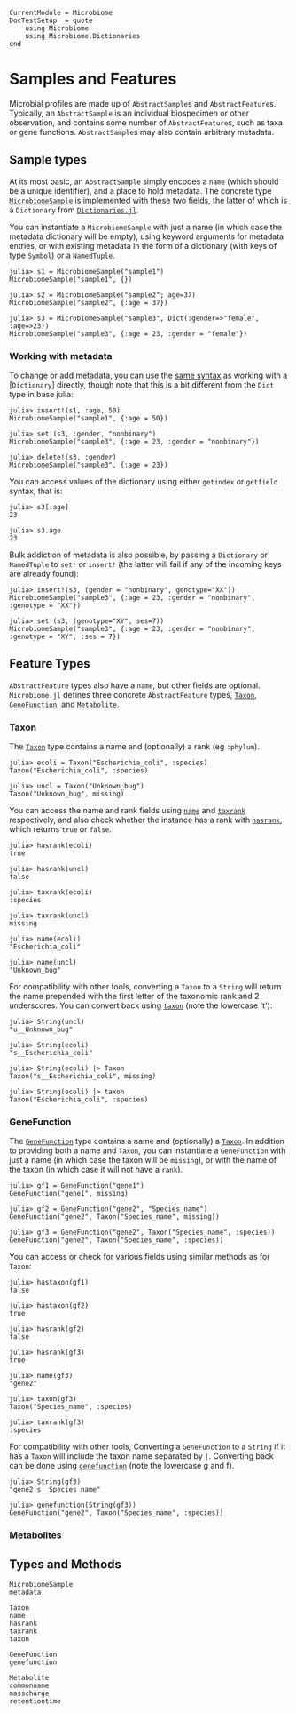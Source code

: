```@meta
CurrentModule = Microbiome
DocTestSetup  = quote
    using Microbiome
    using Microbiome.Dictionaries
end
```
# Samples and Features

Microbial profiles are made up of `AbstractSample`s and `AbstractFeature`s.
Typically, an `AbstractSample` is an individual biospecimen or other observation,
and contains some number of `AbstractFeature`s, such as taxa or gene functions.
`AbstractSample`s may also contain arbitrary metadata.

## Sample types

At its most basic, an `AbstractSample` simply encodes a `name`
(which should be a unique identifier), and a place to hold metadata.
The concrete type [`MicrobiomeSample`](@ref) is implemented with these two fields,
the latter of which is a `Dictionary` from [`Dictionaries.jl`](https://github.com/andyferris/Dictionaries.jl).


You can instantiate a `MicrobiomeSample` with just a name (in which case the metadata dictionary will be empty),
using keyword arguments for metadata entries,
or with existing metadata in the form of a dictionary (with keys of type `Symbol`) or a `NamedTuple`.

```jldoctest sampletypes
julia> s1 = MicrobiomeSample("sample1")
MicrobiomeSample("sample1", {})

julia> s2 = MicrobiomeSample("sample2"; age=37)
MicrobiomeSample("sample2", {:age = 37})

julia> s3 = MicrobiomeSample("sample3", Dict(:gender=>"female", :age=>23))
MicrobiomeSample("sample3", {:age = 23, :gender = "female"})
```

### Working with metadata

To change or add metadata, you can use the [same syntax](https://github.com/andyferris/Dictionaries.jl#accessing-dictionaries)
as working with a [`Dictionary`] directly,
though note that this is a bit different from the `Dict` type in base julia:

```jldoctest sampletypes
julia> insert!(s1, :age, 50)
MicrobiomeSample("sample1", {:age = 50})

julia> set!(s3, :gender, "nonbinary")
MicrobiomeSample("sample3", {:age = 23, :gender = "nonbinary"})

julia> delete!(s3, :gender)
MicrobiomeSample("sample3", {:age = 23})
```

You can access values of the dictionary using either `getindex`
or `getfield` syntax, that is:

```jldoctest sampletypes
julia> s3[:age]
23

julia> s3.age
23
```

Bulk addiction of metadata is also possible, by passing a `Dictionary` or `NamedTuple`
to `set!` or `insert!` (the latter will fail if any of the incoming keys are already found):

```jldoctest sampletypes
julia> insert!(s3, (gender = "nonbinary", genotype="XX"))
MicrobiomeSample("sample3", {:age = 23, :gender = "nonbinary", :genotype = "XX"})

julia> set!(s3, (genotype="XY", ses=7))
MicrobiomeSample("sample3", {:age = 23, :gender = "nonbinary", :genotype = "XY", :ses = 7})
```


## Feature Types

`AbstractFeature` types also have a `name`, but other fields are optional.
`Microbiome.jl` defines three concrete `AbstractFeature` types,
[`Taxon`](@ref), [`GeneFunction`](@ref), and [`Metabolite`](@ref).


### Taxon

The [`Taxon`](@ref) type contains a name and (optionally) a rank (eg `:phylum`).

```jldoctest taxon
julia> ecoli = Taxon("Escherichia_coli", :species)
Taxon("Escherichia_coli", :species)

julia> uncl = Taxon("Unknown_bug")
Taxon("Unknown_bug", missing)
```

You can access the name and rank fields using [`name`](@ref) and [`taxrank`](@ref) respectively, and also check whether the instance
has a rank with [`hasrank`](@ref), which returns `true` or `false`.

```jldoctest taxon
julia> hasrank(ecoli)
true

julia> hasrank(uncl)
false

julia> taxrank(ecoli)
:species

julia> taxrank(uncl)
missing

julia> name(ecoli)
"Escherichia_coli"

julia> name(uncl)
"Unknown_bug"
```

For compatibility with other tools, converting a `Taxon` to a `String`
will return the name prepended with the first letter of the taxonomic rank
and 2 underscores.
You can convert back using [`taxon`](@ref) (note the lowercase 't'):

```jldoctest taxon
julia> String(uncl)
"u__Unknown_bug"

julia> String(ecoli)
"s__Escherichia_coli"

julia> String(ecoli) |> Taxon
Taxon("s__Escherichia_coli", missing)

julia> String(ecoli) |> taxon
Taxon("Escherichia_coli", :species)
```

### GeneFunction

The [`GeneFunction`](@ref) type contains a name and (optionally) a [`Taxon`](@ref).
In addition to providing both a name and `Taxon`,
you can instantiate a `GeneFunction` with just a name (in which case the taxon will be `missing`),
or with the name of the taxon (in which case it will not have a `rank`).

```jldoctest genefunction
julia> gf1 = GeneFunction("gene1")
GeneFunction("gene1", missing)

julia> gf2 = GeneFunction("gene2", "Species_name")
GeneFunction("gene2", Taxon("Species_name", missing))

julia> gf3 = GeneFunction("gene2", Taxon("Species_name", :species))
GeneFunction("gene2", Taxon("Species_name", :species))
```

You can access or check for various fields using similar methods as for `Taxon`:

```jldoctest genefunction
julia> hastaxon(gf1)
false

julia> hastaxon(gf2)
true

julia> hasrank(gf2)
false

julia> hasrank(gf3)
true

julia> name(gf3)
"gene2"

julia> taxon(gf3)
Taxon("Species_name", :species)

julia> taxrank(gf3)
:species
```

For compatibility with other tools,
Converting a `GeneFunction` to a `String` if it has a `Taxon`
will include the taxon name separated by `|`.
Converting back can be done using [`genefunction`](@ref)
(note the lowercase g and f).

```jldoctest genefunction
julia> String(gf3)
"gene2|s__Species_name"

julia> genefunction(String(gf3))
GeneFunction("gene2", Taxon("Species_name", :species))
```


### Metabolites

## Types and Methods

```@docs
MicrobiomeSample
metadata
```

```@docs
Taxon
name
hasrank
taxrank
taxon
```

```@docs
GeneFunction
genefunction
```

```@docs
Metabolite
commonname
masscharge
retentiontime
```